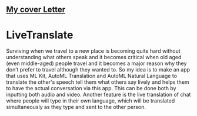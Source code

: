## [My cover Letter](https://docs.google.com/document/d/1P6Eco5jvw8192ttO_2LzE1ddC4Jpn_cNI-jYEgOy8hM/edit?usp=sharing)
# LiveTranslate
Surviving when we travel to a new place is becoming quite hard without understanding what others speak and it becomes critical when old aged (even middle-aged) people travel and it becomes a major reason why they don’t prefer to travel although they wanted to. So my idea is to make an app that uses ML Kit, AutoML Translation and AutoML Natural Language to translate the other's speech tell them what others say lively and helps them to have the actual conversation via this app. This can be done both by inputting both audio and video. Another feature is the live translation of chat where people will type in their own language, which will be translated simultaneously as they type and sent to the other person. 
